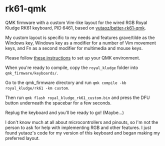 # rk61-qmk

QMK firmware with a custom Vim-like layout for the wired RGB Royal Kludge
RK61 keyboard, PID 6461, based on [yutaoz/better-rk61-qmk](https://github.com/yutaoz/better-rk61-qmk).

My custom layout is specific to my needs and features grave/tilde as the
Windows key, Windows key as a modifier for a number of Vim movement keys,
and Fn as a second modifier for multimedia and mouse keys.

Please follow [these instructions](https://docs.qmk.fm/newbs) to set up
your QMK environment.

When you're ready to compile, copy the `royal_kludge` folder into
`qmk_firmware/keyboards/`.

Go to the qmk_firmware directory and run `qmk compile -kb
royal_kludge/rk61 -km custom`.

Then run `qmk flash royal_kludge_rk61_custom.bin` and press the DFU
button underneath the spacebar for a few seconds.

Replug the keyboard and you'll be ready to go! (Maybe...)

I don't know much at all about microcontrollers and pinouts, so I'm not
the person to ask for help with implementing RGB and other features.
I just found yutaoz's code for my version of this
keyboard and began making my preferred layout.
